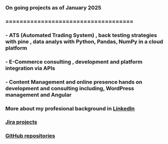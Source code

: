 ### On going projects as of January 2025
### ====================================
### - ATS (Automated Trading System) , back testing strategies with pine , data analys with Python, Pandas, NumPy in a cloud platform
### - E-Commerce consulting , development and platform integration via APIs 
### - Content Management and online presence hands on development and consulting including, WordPress management and Angular


### More about my profesional background in [LinkedIn](https://www.linkedin.com/in/ramon-joseph-castillo-sanchez-ba45a45/)

### [Jira projects](https://rcastillo-team.atlassian.net/jira/projects?page=1&sortKey=name&sortOrder=ASC)

### [GitHub repositories](https://github.com/rjcastillos)


